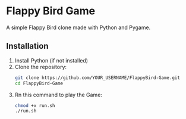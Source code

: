# Flappy Bird Game

A simple Flappy Bird clone made with Python and Pygame.

## Installation

1. Install Python (if not installed)
2. Clone the repository:
   ```sh
   git clone https://github.com/YOUR_USERNAME/FlappyBird-Game.git
   cd FlappyBird-Game
3. Rn this command to play the Game:
   ```sh
   chmod +x run.sh
   ./run.sh
